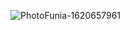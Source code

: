 ![PhotoFunia-1620657961](https://user-images.githubusercontent.com/74021934/117678318-914bf700-b1af-11eb-89ca-b6c184c30881.jpg)


<!---
Shaq-Attack/Shaq-Attack is a ✨ special ✨ repository because its `README.md` (this file) appears on your GitHub profile.
You can click the Preview link to take a look at your changes.
--->
